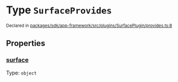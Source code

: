 # Type `SurfaceProvides`
<sub>Declared in [packages/sdk/app-framework/src/plugins/SurfacePlugin/provides.ts:8](https://github.com/dxos/dxos/blob/bfdd5a17b/packages/sdk/app-framework/src/plugins/SurfacePlugin/provides.ts#L8)</sub>




## Properties
### [surface](https://github.com/dxos/dxos/blob/bfdd5a17b/packages/sdk/app-framework/src/plugins/SurfacePlugin/provides.ts#L9)
Type: <code>object</code>





